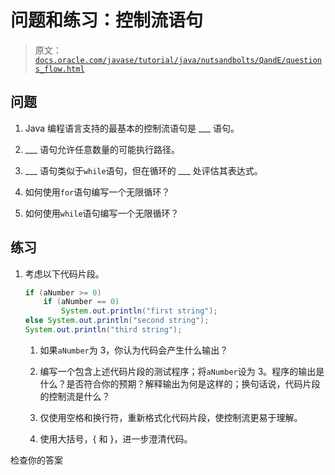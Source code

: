 # 问题和练习：控制流语句

> 原文：[`docs.oracle.com/javase/tutorial/java/nutsandbolts/QandE/questions_flow.html`](https://docs.oracle.com/javase/tutorial/java/nutsandbolts/QandE/questions_flow.html)

## 问题

1.  Java 编程语言支持的最基本的控制流语句是 ___ 语句。

1.  ___ 语句允许任意数量的可能执行路径。

1.  ___ 语句类似于`while`语句，但在循环的 ___ 处评估其表达式。

1.  如何使用`for`语句编写一个无限循环？

1.  如何使用`while`语句编写一个无限循环？

## 练习

1.  考虑以下代码片段。

    ```java
    if (aNumber >= 0)
        if (aNumber == 0)
            System.out.println("first string");
    else System.out.println("second string");
    System.out.println("third string");

    ```

    1.  如果`aNumber`为 3，你认为代码会产生什么输出？

    1.  编写一个包含上述代码片段的测试程序；将`aNumber`设为 3。程序的输出是什么？是否符合你的预期？解释输出为何是这样的；换句话说，代码片段的控制流是什么？

    1.  仅使用空格和换行符，重新格式化代码片段，使控制流更易于理解。

    1.  使用大括号，{ 和 }，进一步澄清代码。

检查你的答案

